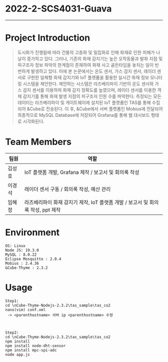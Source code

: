 # 2022-2-SCS4031-Guava

---

# Project Introduction
> 도시화가 진행됨에 따라 건물의 고층화 및 밀집화로 인해 화재로 인한 피해가 나날이 증가하고 있다. 그러나, 기존의 화재 감지기는 높은 오작동율과 발화 지점 및 피구조자 정보 파악의 한계점이 존재하여 화재 사고 골든타임을 놓치는 일이 빈번하게 발생하고 있다. 이에 본 논문에서는 온도 센서, 가스 감지 센서, 레이더 센서로 구현한 일체형 화재 감지기와 IoT 플랫폼을 활용한 실시간 화재 정보 모니터링 시스템을 제안한다. 제안하는 시스템은 라즈베리파이 기반의 온도 센서와 가스 감지 센서를 이용하여 화재 감지 정확도를 높였으며, 레이더 센서를 이용한 객체 감지기를 통해 화재 발생 지점의 피구조자 인원 수를 파악한다. 측정되는 모든 데이터는 라즈베리파이 및 게이트웨이에 설치된 IoT 플랫폼인 TAS를 통해 수집되어 &Cube로 전송된다. 이 후,  &Cube에서 서버 플랫폼인 Mobius에 전달되어 최종적으로 MySQL Database에 저장되어 Grafana를 통해 웹 대시보드 형태로 시각화된다. 

# Team Members
| 팀원 | 역할 |
| ------- | ------- |
| 김성호 | IoT 플랫폼 개발, Grafana 제작  / 보고서 및 회의록 작성|
| 이경석 | 레이더 센서 구동 / 회의록 작성, 예산 관리 |
| 임혜정 | 라즈베리파이 화재 감지기 제작, IoT 플랫폼 개발 / 보고서 및 회의록 작성, ppt 제작|


# Environment
```
OS: Linux
Node JS: 19.3.0
MySQL : 8.0.22
Eclipse Mosquitto : 2.0.4
Mobius : 2.4.36
&Cube-Thyme : 2.3.2
```

# Usage
```
Step1:
cd \nCube-Thyme-Nodejs-2.3.2\tas_sample\tas_co2
nano(vim) conf.xml 
 -> <parenthostname> 서버 ip <parenthostname> 수정



Step2:
cd \nCube-Thyme-Nodejs-2.3.2\tas_sample\tas_co2
npm install
npm install node-dht-sensor
npm install mpc-spi-adc
node app.js

```
